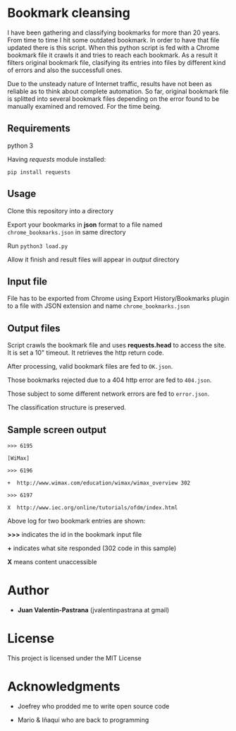 # Bookmark cleansing
I have been gathering and classifying bookmarks for more than 20 years. From time to time I hit some outdated bookmark. In order to have that file updated there is this script. When this python script is fed with a Chrome bookmark file it crawls it and tries to reach each bookmark. As a result it filters original bookmark file, clasifying its entries into files by different kind of errors and also the successfull ones.

Due to the unsteady nature of Internet traffic, results have not been as reliable as to think about complete automation. So far, original bookmark file is splitted into several bookmark files depending on the error found to be manually examined and removed. For the time being.

## Requirements
python 3

Having *requests* module installed:

`pip install requests`

## Usage

Clone this repository into a directory

Export your bookmarks in **json** format to a file named `chrome_bookmarks.json` in same directory

Run `python3 load.py`

Allow it finish and result files will appear in _output_ directory

## Input file
File has to be exported from Chrome using Export History/Bookmarks plugin to a file with JSON extension and name `chrome_bookmarks.json`

## Output files
Script crawls the bookmark file and uses **requests.head** to access the site. It is set a 10" timeout. It retrieves the http return code.

After processing, valid bookmark files are fed to `OK.json`.

Those bookmarks rejected due to a 404 http error are fed to `404.json`.

Those subject to some different network errors are fed to `error.json`.

The classification structure is preserved.

## Sample screen output

`>>> 6195`

`[WiMax]`

`>>> 6196`

 `+  http://www.wimax.com/education/wimax/wimax_overview 302`

`>>> 6197`

 `X  http://www.iec.org/online/tutorials/ofdm/index.html`

Above log for two bookmark entries are shown:

**>>>** indicates the id in the bookmark input file

**+** indicates what site responded (302 code in this sample)

**X** means content unaccessible

# Author

* **Juan Valentín-Pastrana** (jvalentinpastrana at gmail)

# License

This project is licensed under the MIT License 

# Acknowledgments

* Joefrey who prodded me to write open source code

* Mario & Iñaqui who are back to programming

